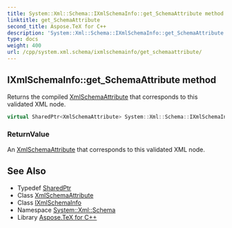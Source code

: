 ```yaml
---
title: System::Xml::Schema::IXmlSchemaInfo::get_SchemaAttribute method
linktitle: get_SchemaAttribute
second_title: Aspose.TeX for C++
description: 'System::Xml::Schema::IXmlSchemaInfo::get_SchemaAttribute method. Returns the compiled XmlSchemaAttribute that corresponds to this validated XML node in C++.'
type: docs
weight: 400
url: /cpp/system.xml.schema/ixmlschemainfo/get_schemaattribute/
---
```

## IXmlSchemaInfo::get_SchemaAttribute method


Returns the compiled [XmlSchemaAttribute](../../xmlschemaattribute/) that corresponds to this validated XML node.

```cpp
virtual SharedPtr<XmlSchemaAttribute> System::Xml::Schema::IXmlSchemaInfo::get_SchemaAttribute()=0
```


### ReturnValue

An [XmlSchemaAttribute](../../xmlschemaattribute/) that corresponds to this validated XML node.

## See Also

* Typedef [SharedPtr](../../../system/sharedptr/)
* Class [XmlSchemaAttribute](../../xmlschemaattribute/)
* Class [IXmlSchemaInfo](../)
* Namespace [System::Xml::Schema](../../)
* Library [Aspose.TeX for C++](../../../)
